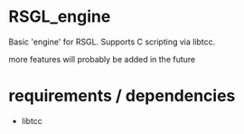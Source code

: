 # RSGL_engine
Basic 'engine' for RSGL. Supports C scripting via libtcc.

more features will probably be added in the future

# requirements / dependencies
- libtcc 
